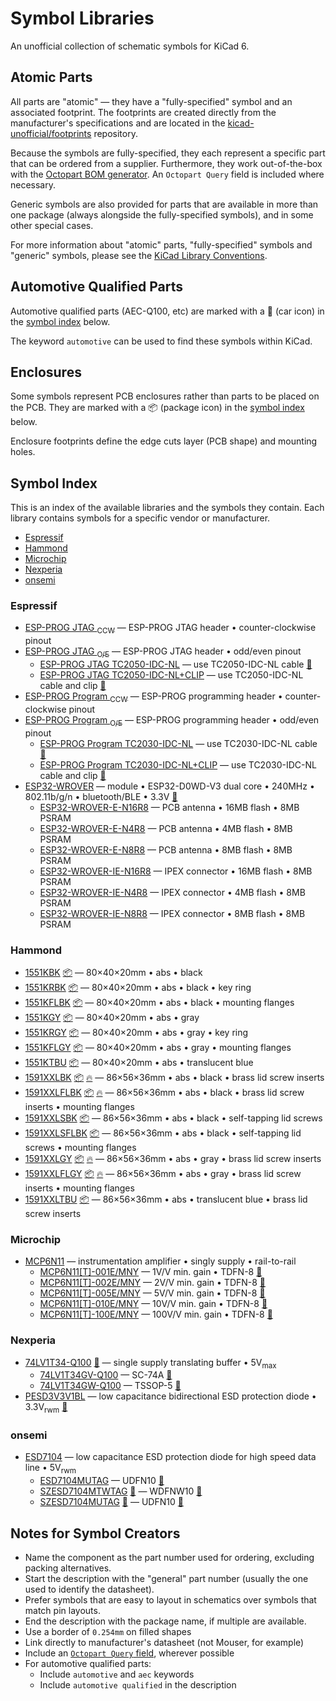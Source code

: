 
<!-- THIS FILE IS AUTOMATICALLY GENERATED. DO NOT EDIT! -->

# Symbol Libraries

An unofficial collection of schematic symbols for KiCad 6.

## Atomic Parts

All parts are "atomic" &mdash; they have a "fully-specified" symbol and an
associated footprint. The footprints are created directly from the
manufacturer's specifications and are located in the
[kicad-unofficial/footprints] repository.

Because the symbols are fully-specified, they each represent a specific part
that can be ordered from a supplier. Furthermore, they work out-of-the-box with
the [Octopart BOM generator]. An `Octopart Query` field is included where
necessary.

Generic symbols are also provided for parts that are available in more than one
package (always alongside the fully-specified symbols), and in some other
special cases.

For more information about "atomic" parts, "fully-specified" symbols and
"generic" symbols, please see the [KiCad Library Conventions].

## Automotive Qualified Parts

Automotive qualified parts (AEC-Q100, etc) are marked with a 🚗 (car icon) in
the [symbol index] below.

The keyword `automotive` can be used to find these symbols within KiCad.

## Enclosures

Some symbols represent PCB enclosures rather than parts to be placed on the PCB.
They are marked with a 📦 (package icon) in the [symbol index] below.

Enclosure footprints define the edge cuts layer (PCB shape) and mounting holes.


## Symbol Index

This is an index of the available libraries and the symbols they contain. Each
library contains symbols for a specific vendor or manufacturer.

- [Espressif](#espressif)
- [Hammond](#hammond)
- [Microchip](#microchip)
- [Nexperia](#nexperia)
- [onsemi](#onsemi)

### Espressif

- [ESP-PROG JTAG <sub>CCW</sub>](https://docs.espressif.com/projects/espressif-esp-iot-solution/en/latest/hw-reference/ESP-Prog_guide.html) &mdash; ESP-PROG JTAG header • counter-clockwise pinout
- [ESP-PROG JTAG <sub>O/E</sub>](https://docs.espressif.com/projects/espressif-esp-iot-solution/en/latest/hw-reference/ESP-Prog_guide.html) &mdash; ESP-PROG JTAG header • odd/even pinout
  - [ESP-PROG JTAG TC2050-IDC-NL](https://docs.espressif.com/projects/espressif-esp-iot-solution/en/latest/hw-reference/ESP-Prog_guide.html) &mdash; use TC2050-IDC-NL cable [👣](https://github.com/kicad-unofficial/footprints#user-content-tagconnect_tc2050-nl 'Footprint: TagConnect TC2050-NL')
  - [ESP-PROG JTAG TC2050-IDC-NL+CLIP](https://docs.espressif.com/projects/espressif-esp-iot-solution/en/latest/hw-reference/ESP-Prog_guide.html) &mdash; use TC2050-IDC-NL cable and clip [👣](https://github.com/kicad-unofficial/footprints#user-content-tagconnect_tc2050-nl+clip 'Footprint: TagConnect TC2050-NL+CLIP')
- [ESP-PROG Program <sub>CCW</sub>](https://docs.espressif.com/projects/espressif-esp-iot-solution/en/latest/hw-reference/ESP-Prog_guide.html) &mdash; ESP-PROG programming header • counter-clockwise pinout
- [ESP-PROG Program <sub>O/E</sub>](https://docs.espressif.com/projects/espressif-esp-iot-solution/en/latest/hw-reference/ESP-Prog_guide.html) &mdash; ESP-PROG programming header • odd/even pinout
  - [ESP-PROG Program TC2030-IDC-NL](https://docs.espressif.com/projects/espressif-esp-iot-solution/en/latest/hw-reference/ESP-Prog_guide.html) &mdash; use TC2030-IDC-NL cable [👣](https://github.com/kicad-unofficial/footprints#user-content-tagconnect_tc2030-nl 'Footprint: TagConnect TC2030-NL')
  - [ESP-PROG Program TC2030-IDC-NL+CLIP](https://docs.espressif.com/projects/espressif-esp-iot-solution/en/latest/hw-reference/ESP-Prog_guide.html) &mdash; use TC2030-IDC-NL cable and clip [👣](https://github.com/kicad-unofficial/footprints#user-content-tagconnect_tc2030-nl+clip 'Footprint: TagConnect TC2030-NL+CLIP')
- [ESP32-WROVER](https://www.espressif.com/sites/default/files/documentation/esp32-wrover-e_esp32-wrover-ie_datasheet_en.pdf) &mdash; module • ESP32-D0WD-V3 dual core • 240MHz • 802.11b/g/n • bluetooth/BLE • 3.3V [👣](https://github.com/kicad-unofficial/footprints#user-content-espressif_esp32-wrover 'Footprint: Espressif ESP32-WROVER')
  - [ESP32-WROVER-E-N16R8](https://www.espressif.com/sites/default/files/documentation/esp32-wrover-e_esp32-wrover-ie_datasheet_en.pdf) &mdash; PCB antenna • 16MB flash • 8MB PSRAM
  - [ESP32-WROVER-E-N4R8](https://www.espressif.com/sites/default/files/documentation/esp32-wrover-e_esp32-wrover-ie_datasheet_en.pdf) &mdash; PCB antenna • 4MB flash • 8MB PSRAM
  - [ESP32-WROVER-E-N8R8](https://www.espressif.com/sites/default/files/documentation/esp32-wrover-e_esp32-wrover-ie_datasheet_en.pdf) &mdash; PCB antenna • 8MB flash • 8MB PSRAM
  - [ESP32-WROVER-IE-N16R8](https://www.espressif.com/sites/default/files/documentation/esp32-wrover-e_esp32-wrover-ie_datasheet_en.pdf) &mdash; IPEX connector • 16MB flash • 8MB PSRAM
  - [ESP32-WROVER-IE-N4R8](https://www.espressif.com/sites/default/files/documentation/esp32-wrover-e_esp32-wrover-ie_datasheet_en.pdf) &mdash; IPEX connector • 4MB flash • 8MB PSRAM
  - [ESP32-WROVER-IE-N8R8](https://www.espressif.com/sites/default/files/documentation/esp32-wrover-e_esp32-wrover-ie_datasheet_en.pdf) &mdash; IPEX connector • 8MB flash • 8MB PSRAM

### Hammond

- [1551KBK](https://www.hammfg.com/files/parts/pdf/1551KBK.pdf) [📦](#enclosures 'PCB Enclosure') &mdash; 80×40×20mm • abs • black
- [1551KRBK](https://www.hammfg.com/files/parts/pdf/1551KRBK.pdf) [📦](#enclosures 'PCB Enclosure') &mdash; 80×40×20mm • abs • black • key ring
- [1551KFLBK](https://www.hammfg.com/files/parts/pdf/1551KFLBK.pdf) [📦](#enclosures 'PCB Enclosure') &mdash; 80×40×20mm • abs • black • mounting flanges
- [1551KGY](https://www.hammfg.com/files/parts/pdf/1551KGY.pdf) [📦](#enclosures 'PCB Enclosure') &mdash; 80×40×20mm • abs • gray
- [1551KRGY](https://www.hammfg.com/files/parts/pdf/1551KRGY.pdf) [📦](#enclosures 'PCB Enclosure') &mdash; 80×40×20mm • abs • gray • key ring
- [1551KFLGY](https://www.hammfg.com/files/parts/pdf/1551KFLGY.pdf) [📦](#enclosures 'PCB Enclosure') &mdash; 80×40×20mm • abs • gray • mounting flanges
- [1551KTBU](https://www.hammfg.com/files/parts/pdf/1551KTBU.pdf) [📦](#enclosures 'PCB Enclosure') &mdash; 80×40×20mm • abs • translucent blue
- [1591XXLBK](https://www.hammfg.com/files/parts/pdf/1591XXLBK.pdf) [📦](#enclosures 'PCB Enclosure') [🔥](#enclosures 'Flame Retardant') &mdash; 86×56×36mm • abs • black • brass lid screw inserts
- [1591XXLFLBK](https://www.hammfg.com/files/parts/pdf/1591XXLFLBK.pdf) [📦](#enclosures 'PCB Enclosure') [🔥](#enclosures 'Flame Retardant') &mdash; 86×56×36mm • abs • black • brass lid screw inserts • mounting flanges
- [1591XXLSBK](https://www.hammfg.com/files/parts/pdf/1591XXLSBK.pdf) [📦](#enclosures 'PCB Enclosure') &mdash; 86×56×36mm • abs • black • self-tapping lid screws
- [1591XXLSFLBK](https://www.hammfg.com/files/parts/pdf/1591XXLSFLBK.pdf) [📦](#enclosures 'PCB Enclosure') &mdash; 86×56×36mm • abs • black • self-tapping lid screws • mounting flanges
- [1591XXLGY](https://www.hammfg.com/files/parts/pdf/1591XXLGY.pdf) [📦](#enclosures 'PCB Enclosure') [🔥](#enclosures 'Flame Retardant') &mdash; 86×56×36mm • abs • gray • brass lid screw inserts
- [1591XXLFLGY](https://www.hammfg.com/files/parts/pdf/1591XXLFLGY.pdf) [📦](#enclosures 'PCB Enclosure') [🔥](#enclosures 'Flame Retardant') &mdash; 86×56×36mm • abs • gray • brass lid screw inserts • mounting flanges
- [1591XXLTBU](https://www.hammfg.com/files/parts/pdf/1591XXLTBU.pdf) [📦](#enclosures 'PCB Enclosure') &mdash; 86×56×36mm • abs • translucent blue • brass lid screw inserts

### Microchip

- [MCP6N11](https://ww1.microchip.com/downloads/en/DeviceDoc/25073A.pdf) &mdash; instrumentation amplifier • singly supply • rail-to-rail
  - [MCP6N11[T]-001E/MNY](https://ww1.microchip.com/downloads/en/DeviceDoc/25073A.pdf) &mdash; 1V/V min. gain • TDFN-8 [👣](https://github.com/kicad-unofficial/footprints#user-content-microchip_tdfn-8-2x3-mny 'Footprint: Microchip TDFN-8-2x3-MNY')
  - [MCP6N11[T]-002E/MNY](https://ww1.microchip.com/downloads/en/DeviceDoc/25073A.pdf) &mdash; 2V/V min. gain • TDFN-8 [👣](https://github.com/kicad-unofficial/footprints#user-content-microchip_tdfn-8-2x3-mny 'Footprint: Microchip TDFN-8-2x3-MNY')
  - [MCP6N11[T]-005E/MNY](https://ww1.microchip.com/downloads/en/DeviceDoc/25073A.pdf) &mdash; 5V/V min. gain • TDFN-8 [👣](https://github.com/kicad-unofficial/footprints#user-content-microchip_tdfn-8-2x3-mny 'Footprint: Microchip TDFN-8-2x3-MNY')
  - [MCP6N11[T]-010E/MNY](https://ww1.microchip.com/downloads/en/DeviceDoc/25073A.pdf) &mdash; 10V/V min. gain • TDFN-8 [👣](https://github.com/kicad-unofficial/footprints#user-content-microchip_tdfn-8-2x3-mny 'Footprint: Microchip TDFN-8-2x3-MNY')
  - [MCP6N11[T]-100E/MNY](https://ww1.microchip.com/downloads/en/DeviceDoc/25073A.pdf) &mdash; 100V/V min. gain • TDFN-8 [👣](https://github.com/kicad-unofficial/footprints#user-content-microchip_tdfn-8-2x3-mny 'Footprint: Microchip TDFN-8-2x3-MNY')

### Nexperia

- [74LV1T34-Q100](https://assets.nexperia.com/documents/data-sheet/74LV1T34_Q100.pdf) [🚗](#automotive-qualified-parts 'Automotive Qualified Part') &mdash; single supply translating buffer • 5V<sub>max</sub>
  - [74LV1T34GV-Q100](https://assets.nexperia.com/documents/data-sheet/74LV1T34_Q100.pdf) &mdash; SC-74A [👣](https://github.com/kicad-unofficial/footprints#user-content-nexperia_sot753 'Footprint: Nexperia SOT753')
  - [74LV1T34GW-Q100](https://assets.nexperia.com/documents/data-sheet/74LV1T34_Q100.pdf) &mdash; TSSOP-5 [👣](https://github.com/kicad-unofficial/footprints#user-content-nexperia_sot353-1 'Footprint: Nexperia SOT353-1')
- [PESD3V3V1BL](https://au.mouser.com/datasheet/2/916/PESD3V3V1BL-1599595.pdf) &mdash; low capacitance bidirectional ESD protection diode • 3.3V<sub>rwm</sub> [👣](https://github.com/kicad-unofficial/footprints#user-content-nexperia_sod882 'Footprint: Nexperia SOD882')

### onsemi

- [ESD7104](https://www.onsemi.com/pdf/datasheet/esd7104-d.pdf) &mdash; low capacitance ESD protection diode for high speed data line • 5V<sub>rwm</sub>
  - [ESD7104MUTAG](https://www.onsemi.com/pdf/datasheet/esd7104-d.pdf) &mdash; UDFN10 [👣](https://github.com/kicad-unofficial/footprints#user-content-onsemi_517bb-01 'Footprint: onsemi 517BB-01')
  - [SZESD7104MTWTAG](https://www.onsemi.com/pdf/datasheet/esd7104-d.pdf) [🚗](#automotive-qualified-parts 'Automotive Qualified Part') &mdash; WDFNW10 [👣](https://github.com/kicad-unofficial/footprints#user-content-onsemi_515ah 'Footprint: onsemi 515AH')
  - [SZESD7104MUTAG](https://www.onsemi.com/pdf/datasheet/esd7104-d.pdf) [🚗](#automotive-qualified-parts 'Automotive Qualified Part') &mdash; UDFN10 [👣](https://github.com/kicad-unofficial/footprints#user-content-onsemi_517bb-01 'Footprint: onsemi 517BB-01')

## Notes for Symbol Creators

- Name the component as the part number used for ordering, excluding packing alternatives.
- Start the description with the "general" part number (usually the one used to identify the datasheet).
- Prefer symbols that are easy to layout in schematics over symbols that match pin layouts.
- End the description with the package name, if multiple are available.
- Use a border of `0.254mm` on filled shapes
- Link directly to manufacturer's datasheet (not Mouser, for example)
- Include an [`Octopart Query` field](https://github.com/kicad-unofficial/bom/tree/main/octopart#readme), wherever possible
- For automotive qualified parts:
  - Include `automotive` and `aec` keywords
  - Include `automotive qualified` in the description

<!-- references -->

[kicad library conventions]: https://klc.kicad.org/general/g2/g2.1/

[octopart bom generator]:
https://github.com/kicad-unofficial/bom/tree/main/octopart#readme

[kicad-unofficial/footprints]: https://github.com/kicad-unofficial/footprints

[symbol index]: #symbol-index

